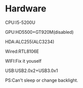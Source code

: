 # Hardware

CPU:I5-5200U

GPU:HD5500+GT920M(disabled)

HDA:ALC255(ALC3234)

Wired:RTL8106E

WIFI:Fix it youself

USB:USB2.0x2+USB3.0x1

PS:Can't sleep or change backlight.
